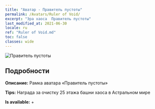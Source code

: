 ```yaml
---
title: "Аватар - Правитель пустоты"
permalink: /Avatars/Ruler of Void/
excerpt: "Эра хаоса  Правитель пустоты"
last_modified_at: 2021-06-30
locale: ru
ref: "Ruler of Void.md"
toc: false
classes: wide
---
```

 ![Правитель пустоты](/images/a/avatarFrame_42.png)

## Подробности

 **Описание:** Рамка аватара «Правитель пустоты» 

 **Tips:** Награда за очистку 25 этажа башни хаоса в Астральном мире 

 **Is available:**  + 

